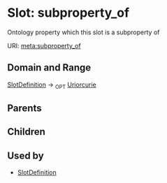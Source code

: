 # Slot: subproperty_of


Ontology property which this slot is a subproperty of

URI: [meta:subproperty_of](https://w3id.org/biolink/biolinkml/meta/subproperty_of)
## Domain and Range

[SlotDefinition](SlotDefinition.md) ->  <sub>OPT</sub> [Uriorcurie](Uriorcurie.md)
## Parents

## Children

## Used by

 * [SlotDefinition](SlotDefinition.md)

